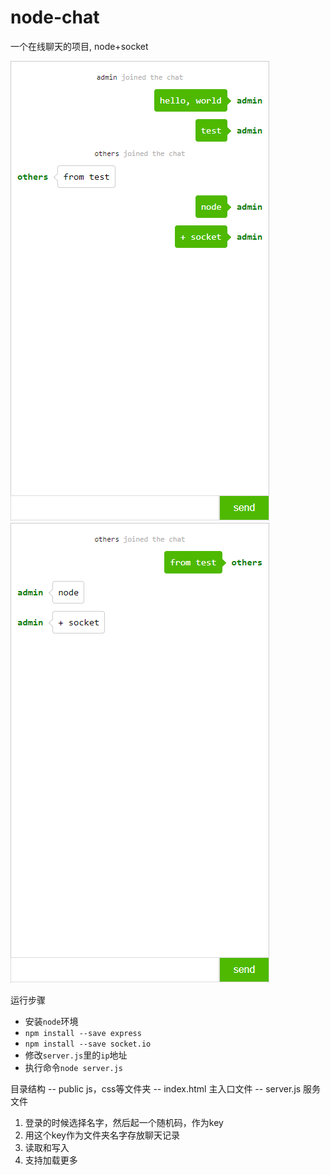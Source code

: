 # node-chat
一个在线聊天的项目, node+socket

![在线聊天](./public/imgs/1.png)
![在线聊天](./public/imgs/2.png)

运行步骤
- 安装`node`环境
- `npm install --save express`
- `npm install --save socket.io`
- 修改`server.js`里的`ip`地址
- 执行命令`node server.js`

目录结构
-- public  js，css等文件夹
-- index.html  主入口文件
-- server.js  服务文件


1. 登录的时候选择名字，然后起一个随机码，作为key
2. 用这个key作为文件夹名字存放聊天记录
3. 读取和写入
4. 支持加载更多
